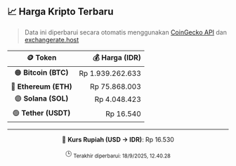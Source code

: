 

<!-- HARGA_KRIPTO -->
## 📈 Harga Kripto Terbaru

> Data ini diperbarui secara otomatis menggunakan [CoinGecko API](https://www.coingecko.com/) dan [exchangerate.host](https://exchangerate.host/)

<div align="center">

| 🪙 Token | 💰 Harga (IDR) |
|:------:|---------------:|
| 🟠 **Bitcoin (BTC)**   | Rp 1.939.262.633 |
| 🔵 **Ethereum (ETH)**  | Rp 75.868.003 |
| 🟣 **Solana (SOL)**    | Rp 4.048.423 |
| 🟢 **Tether (USDT)**   | Rp 16.540 |

---

💱 **Kurs Rupiah (USD → IDR)**: Rp 16.530

🕒 <sub>Terakhir diperbarui: 18/9/2025, 12.40.28</sub>

</div>
<!-- /HARGA_KRIPTO -->